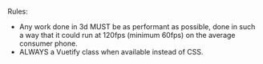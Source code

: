 Rules:

- Any work done in 3d MUST be as performant as possible, done in such a way that it could run at 120fps (minimum 60fps) on the average consumer phone.
- ALWAYS a Vuetify class when available instead of CSS.
